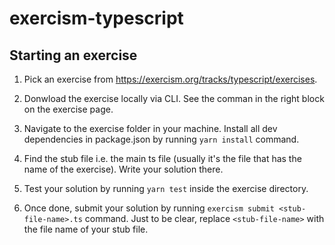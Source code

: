 # exercism-typescript

## Starting an exercise

1. Pick an exercise from https://exercism.org/tracks/typescript/exercises.

2. Donwload the exercise locally via CLI. See the comman in the right block on the exercise page.

3. Navigate to the exercise folder in your machine. Install all dev
   dependencies in package.json by running `yarn install` command.

4. Find the stub file i.e. the main ts file (usually it's the file that has the name of the exercise). Write your solution there.

5. Test your solution by running `yarn test` inside the exercise directory.

6. Once done, submit your solution by running `exercism submit <stub-file-name>.ts` command. Just to be clear, replace `<stub-file-name>` with the file name of your stub file.
